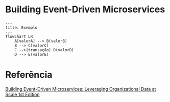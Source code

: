 
# Building Event-Driven Microservices


```mermaid
---
title: Exemplo
---
flowchart LR
    A[valorA] --> B(valorB)
    B --> C[valorC]
    C -->|transação| D(valorD)
    D --> E(valorE)
```


# Referência

[Building Event-Driven Microservices: Leveraging Organizational Data at Scale 1st Edition](https://www.amazon.com/Building-Event-Driven-Microservices-Leveraging-Organizational/dp/1492057894)



<!--

<script src="https://cdn.jsdelivr.net/npm/mermaid@10.8.0/dist/mermaid.min.js"></script>

 -->